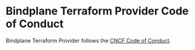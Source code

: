 # Bindplane Terraform Provider Code of Conduct

Bindplane Terraform Provider follows the [CNCF Code of Conduct](https://github.com/cncf/foundation/blob/master/code-of-conduct.md).
